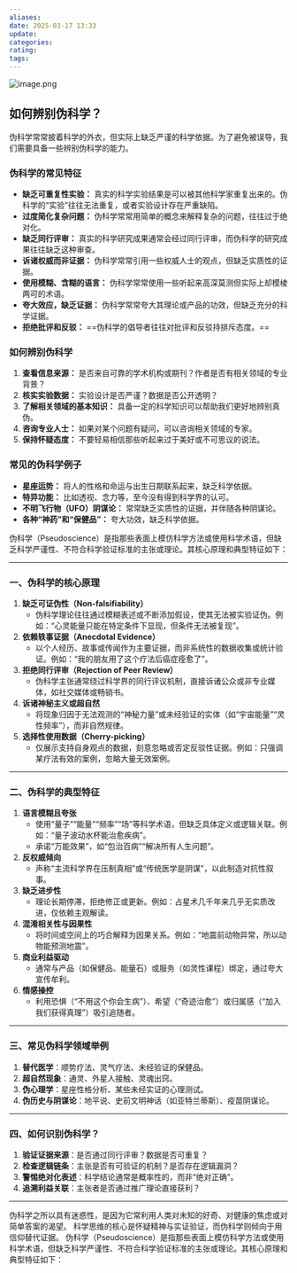 ```yaml
---
aliases: 
date: 2025-03-17 13:33
update: 
categories: 
rating: 
tags:
---
```

![image.png](https://cdn.jsdelivr.net/gh/duanbiao2000/BlogGallery@main/picture/202503171347979.png)

## 如何辨别伪科学？
伪科学常常披着科学的外衣，但实际上缺乏严谨的科学依据。为了避免被误导，我们需要具备一些辨别伪科学的能力。
### 伪科学的常见特征
- **缺乏可重复性实验：** 真实的科学实验结果是可以被其他科学家重复出来的。伪科学的“实验”往往无法重复，或者实验设计存在严重缺陷。
- **过度简化复杂问题：** 伪科学常常用简单的概念来解释复杂的问题，往往过于绝对化。
- **缺乏同行评审：** 真实的科学研究成果通常会经过同行评审，而伪科学的研究成果往往缺乏这种审查。
- **诉诸权威而非证据：** 伪科学常常引用一些权威人士的观点，但缺乏实质性的证据。
- **使用模糊、含糊的语言：** 伪科学常常使用一些听起来高深莫测但实际上却模棱两可的术语。
- **夸大效应，缺乏证据：** 伪科学常常夸大其理论或产品的功效，但缺乏充分的科学证据。
- **拒绝批评和反驳：** ==伪科学的倡导者往往对批评和反驳持排斥态度。==
### 如何辨别伪科学
1. **查看信息来源：** 是否来自可靠的学术机构或期刊？作者是否有相关领域的专业背景？
2. **核实实验数据：** 实验设计是否严谨？数据是否公开透明？
3. **了解相关领域的基本知识：** 具备一定的科学知识可以帮助我们更好地辨别真伪。
4. **咨询专业人士：** 如果对某个问题有疑问，可以咨询相关领域的专家。
5. **保持怀疑态度：** 不要轻易相信那些听起来过于美好或不可思议的说法。
### 常见的伪科学例子
- **星座运势：** 将人的性格和命运与出生日期联系起来，缺乏科学依据。
- **特异功能：** 比如透视、念力等，至今没有得到科学界的认可。
- **不明飞行物（UFO）阴谋论：** 常常缺乏实质性的证据，并伴随各种阴谋论。
- **各种“神药”和“保健品”：** 夸大功效，缺乏科学依据。
<!--SR:!2025-03-21,3,250-->



伪科学（Pseudoscience）是指那些表面上模仿科学方法或使用科学术语，但缺乏科学严谨性、不符合科学验证标准的主张或理论。其核心原理和典型特征如下：

---
### **一、伪科学的核心原理**
1. **缺乏可证伪性（Non-falsifiability）**  
   - 伪科学理论往往通过模糊表述或不断添加假设，使其无法被实验证伪。例如：“心灵能量只能在特定条件下显现，但条件无法被复现”。
2. **依赖轶事证据（Anecdotal Evidence）**  
   - 以个人经历、故事或传闻作为主要证据，而非系统性的数据收集或统计验证。例如：“我的朋友用了这个疗法后癌症痊愈了”。
3. **拒绝同行评审（Rejection of Peer Review）**  
   - 伪科学主张通常绕过科学界的同行评议机制，直接诉诸公众或非专业媒体，如社交媒体或畅销书。
4. **诉诸神秘主义或超自然**  
   - 将现象归因于无法观测的“神秘力量”或未经验证的实体（如“宇宙能量”“灵性频率”），而非自然规律。
5. **选择性使用数据（Cherry-picking）**  
   - 仅展示支持自身观点的数据，刻意忽略或否定反驳性证据。例如：只强调某疗法有效的案例，忽略大量无效案例。
---
### **二、伪科学的典型特征**
1. **语言模糊且夸张**  
   - 使用“量子”“能量”“频率”“场”等科学术语，但缺乏具体定义或逻辑关联。例如：“量子波动水杯能治愈疾病”。  
   - 承诺“万能效果”，如“包治百病”“解决所有人生问题”。
2. **反权威倾向**  
   - 声称“主流科学界在压制真相”或“传统医学是阴谋”，以此制造对抗性叙事。
3. **缺乏进步性**  
   - 理论长期停滞，拒绝修正或更新。例如：占星术几千年来几乎无实质改进，仅依赖主观解读。
4. **混淆相关性与因果性**  
   - 将时间或空间上的巧合解释为因果关系。例如：“地震前动物异常，所以动物能预测地震”。
5. **商业利益驱动**  
   - 通常与产品（如保健品、能量石）或服务（如灵性课程）绑定，通过夸大宣传牟利。
6. **情感操控**  
   - 利用恐惧（“不用这个你会生病”）、希望（“奇迹治愈”）或归属感（“加入我们获得真理”）吸引追随者。
---
### **三、常见伪科学领域举例**
1. **替代医学**：顺势疗法、灵气疗法、未经验证的保健品。  
2. **超自然现象**：通灵、外星人接触、灵魂出窍。  
3. **伪心理学**：星座性格分析、某些未经实证的心理测试。  
4. **伪历史与阴谋论**：地平说、史前文明神话（如亚特兰蒂斯）、疫苗阴谋论。
---
### **四、如何识别伪科学？**
1. **验证证据来源**：是否通过同行评审？数据是否可重复？  
2. **检查逻辑链条**：主张是否有可验证的机制？是否存在逻辑漏洞？  
3. **警惕绝对化表述**：科学结论通常是概率性的，而非“绝对正确”。  
4. **追溯利益关联**：主张者是否通过推广理论直接获利？
---

伪科学之所以具有迷惑性，是因为它常利用人类对未知的好奇、对健康的焦虑或对简单答案的渴望。
科学思维的核心是怀疑精神与实证验证，而伪科学则倾向于用信仰替代证据。
伪科学（Pseudoscience）是指那些表面上模仿科学方法或使用科学术语，但缺乏科学严谨性、不符合科学验证标准的主张或理论。其核心原理和典型特征如下：
